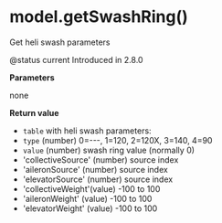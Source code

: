# model.getSwashRing()

Get heli swash parameters

@status current Introduced in 2.8.0

**Parameters**

none

**Return value**

* `table` with heli swash parameters:
* `type` (number) 0=---, 1=120, 2=120X, 3=140, 4=90
* `value` (number) swash ring value (normally 0)
* 'collectiveSource' (number) source index
* 'aileronSource' (number) source index
* 'elevatorSource' (number) source index
* 'collectiveWeight'(value) -100 to 100
* 'aileronWeight' (value) -100 to 100
* 'elevatorWeight' (value) -100 to 100
